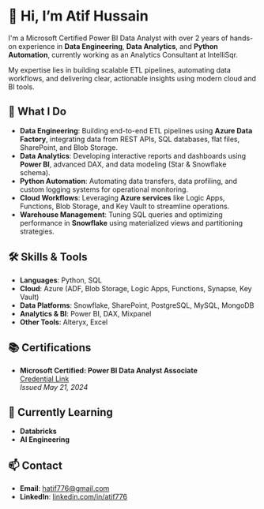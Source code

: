 # 👋 Hi, I’m Atif Hussain

I'm a Microsoft Certified Power BI Data Analyst with over 2 years of hands-on experience in **Data Engineering**, **Data Analytics**, and **Python Automation**, currently working as an Analytics Consultant at IntelliSqr.

My expertise lies in building scalable ETL pipelines, automating data workflows, and delivering clear, actionable insights using modern cloud and BI tools.

## 💼 What I Do

- **Data Engineering**: Building end-to-end ETL pipelines using **Azure Data Factory**, integrating data from REST APIs, SQL databases, flat files, SharePoint, and Blob Storage.
- **Data Analytics**: Developing interactive reports and dashboards using **Power BI**, advanced DAX, and data modeling (Star & Snowflake schema).
- **Python Automation**: Automating data transfers, data profiling, and custom logging systems for operational monitoring.
- **Cloud Workflows**: Leveraging **Azure services** like Logic Apps, Functions, Blob Storage, and Key Vault to streamline operations.
- **Warehouse Management**: Tuning SQL queries and optimizing performance in **Snowflake** using materialized views and partitioning strategies.

## 🛠 Skills & Tools

- **Languages**: Python, SQL
- **Cloud**: Azure (ADF, Blob Storage, Logic Apps, Functions, Synapse, Key Vault)
- **Data Platforms**: Snowflake, SharePoint, PostgreSQL, MySQL, MongoDB
- **Analytics & BI**: Power BI, DAX, Mixpanel
- **Other Tools**: Alteryx, Excel

## 📚 Certifications

- **Microsoft Certified: Power BI Data Analyst Associate**  
  [Credential Link](https://learn.microsoft.com/en-us/users/atifhussain-3032/credentials/2aee88f3a6573e12)  
  *Issued May 21, 2024*

## 🚀 Currently Learning

- **Databricks**
- **AI Engineering**

## 📫 Contact

- **Email**: hatif776@gmail.com  
- **LinkedIn**: [linkedin.com/in/atif776](https://www.linkedin.com/in/atif776/)
